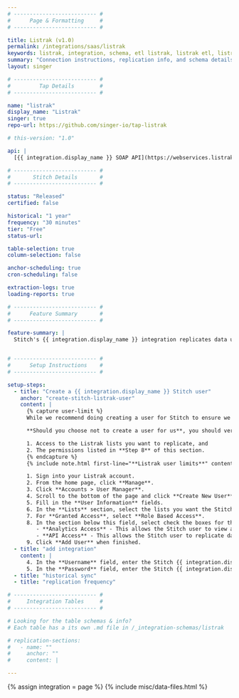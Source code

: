 ```yaml
---
# -------------------------- #
#      Page & Formatting     #
# -------------------------- #

title: Listrak (v1.0)
permalink: /integrations/saas/listrak
keywords: listrak, integration, schema, etl listrak, listrak etl, listrak schema
summary: "Connection instructions, replication info, and schema details for Stitch's Listrak integration."
layout: singer

# -------------------------- #
#         Tap Details        #
# -------------------------- #

name: "listrak"
display_name: "Listrak"
singer: true 
repo-url: https://github.com/singer-io/tap-listrak

# this-version: "1.0"

api: |
  [{{ integration.display_name }} SOAP API](https://webservices.listrak.com/SoapWSDL.aspx){:target="new"}

# -------------------------- #
#       Stitch Details       #
# -------------------------- #

status: "Released"
certified: false

historical: "1 year"
frequency: "30 minutes"
tier: "Free"
status-url: 

table-selection: true
column-selection: false

anchor-scheduling: true
cron-scheduling: false

extraction-logs: true
loading-reports: true

# -------------------------- #
#      Feature Summary       #
# -------------------------- #

feature-summary: |
  Stitch's {{ integration.display_name }} integration replicates data using the {{ integration.api | flatify | strip }}. Refer to the [Schema](#schema) section for a list of objects available for replication.


# -------------------------- #
#      Setup Instructions    #
# -------------------------- #

setup-steps:
  - title: "Create a {{ integration.display_name }} Stitch user"
    anchor: "create-stitch-listrak-user"
    content: |
      {% capture user-limit %}
      While we recommend doing creating a user for Stitch to ensure we're visible in any logs or audits, it may not be feasible as Listrak limits each account to five users.

      **Should you choose not to create a user for us**, you should verify that the user who creates the integration in Stitch has:

      1. Access to the Listrak lists you want to replicate, and
      2. The permissions listed in **Step 8** of this section.
      {% endcapture %}
      {% include note.html first-line="**Listrak user limits**" content=user-limit %}

      1. Sign into your Listrak account.
      2. From the home page, click **Manage**.
      3. Click **Accounts > User Manager**.
      4. Scroll to the bottom of the page and click **Create New User**.
      5. Fill in the **User Information** fields.
      6. In the **Lists** section, select the lists you want the Stitch user to have access to. **Note**: Stitch will only be able to replicate data for lists that it is able to access.
      7. For **Granted Access**, select **Role Based Access**.
      8. In the section below this field, select check the boxes for the following permissions:
         - **Analytics Access** - This allows the Stitch user to view analytics for messages, contacts, and lists for available lists.
         - **API Access** - This allows the Stitch user to replicate data from your {{ integration.display_name }} using the {{ integration.display_name }} API.
      9. Click **Add User** when finished.
  - title: "add integration"
    content: |
      4. In the **Username** field, enter the Stitch {{ integration.display_name }} user's username.
      5. In the **Password** field, enter the Stitch {{ integration.display_name }} user's password.
  - title: "historical sync"
  - title: "replication frequency"

# -------------------------- #
#     Integration Tables     #
# -------------------------- #

# Looking for the table schemas & info?
# Each table has a its own .md file in /_integration-schemas/listrak

# replication-sections:
#   - name: ""
#     anchor: ""
#     content: |

---
```

{% assign integration = page %}
{% include misc/data-files.html %}

